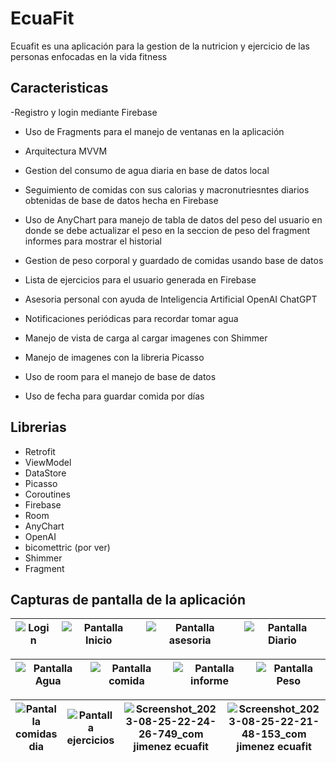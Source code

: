 # EcuaFit

Ecuafit es una aplicación para la gestion de la nutricion y ejercicio de las personas enfocadas en la vida fitness

## Caracteristicas

-Registro y login mediante Firebase 

- Uso de Fragments para el manejo de ventanas en la aplicación

- Arquitectura MVVM

- Gestion del consumo de agua diaria en base de datos local

- Seguimiento de comidas con sus calorias y macronutriesntes diarios obtenidas de base de datos hecha en Firebase

- Uso de AnyChart para manejo de tabla de datos del peso del usuario en donde se debe actualizar el peso en la seccion de peso del fragment informes para mostrar el historial

- Gestion de peso corporal y guardado de comidas usando base de datos

- Lista de ejercicios para el usuario generada en Firebase

- Asesoria personal con ayuda de Inteligencia Artificial OpenAI ChatGPT

- Notificaciones periódicas para recordar tomar agua

- Manejo de vista de carga al cargar imagenes con Shimmer

- Manejo de imagenes con la libreria Picasso

- Uso de room para el manejo de base de datos

- Uso de fecha para guardar comida por días
## Librerias

- Retrofit
- ViewModel
- DataStore
- Picasso
- Coroutines
- Firebase
- Room
- AnyChart
- OpenAI
- bicomettric (por ver)
- Shimmer
- Fragment


## Capturas de pantalla de la aplicación

|![Login](https://github.com/JuanJimenezIY/EcuaFitTaller/assets/134244991/ce45b76e-1378-4c28-8ca3-13727d33c4e0) |![Pantalla Inicio](https://github.com/JuanJimenezIY/EcuaFitTaller/assets/134244991/783eb668-90fb-4aa6-aa01-8f9273692e4c)   | ![Pantalla asesoria](https://github.com/JuanJimenezIY/EcuaFitTaller/assets/134244991/67b2e389-cb43-4d1a-9e1f-33c93b542bc5) |![Pantalla Diario](https://github.com/JuanJimenezIY/EcuaFitTaller/assets/134244991/c6825bb5-ff2d-4da6-b1a6-31dc205cad93) |
|----------|:-------------:|:-------------:|:-------------:|

|![Pantalla Agua](https://github.com/JuanJimenezIY/EcuaFitTaller/assets/134244991/79b80c09-b69e-4d48-a4f1-baf0694c8868) |![Pantalla comida](https://github.com/JuanJimenezIY/EcuaFitTaller/assets/134244991/d5c76402-999c-4997-9fd7-e37340b02667)  |![Pantalla informe](https://github.com/JuanJimenezIY/EcuaFitTaller/assets/134244991/4e4e0675-2821-4ede-bde1-883a79638a9b) |![Pantalla Peso](https://github.com/JuanJimenezIY/EcuaFitTaller/assets/134244991/5ceee075-6d82-49cb-83c0-7f20d6b53e78) |
|----------|:-------------:|:-------------:|:-------------:|


| ![Pantalla comidas dia](https://github.com/JuanJimenezIY/EcuaFitTaller/assets/134244991/f9f9db75-8e04-4366-8c1c-e2d9fe1e8580)|  ![Pantalla ejercicios](https://github.com/JuanJimenezIY/EcuaFitTaller/assets/134244991/520c9c31-6e6c-4195-84cd-6a158ac8ae15)   |![Screenshot_2023-08-25-22-24-26-749_com jimenez ecuafit](https://github.com/JuanJimenezIY/EcuaFitTaller/assets/134244991/ec2b09a1-0b5d-4704-9fbe-4662e899e781) |![Screenshot_2023-08-25-22-21-48-153_com jimenez ecuafit](https://github.com/JuanJimenezIY/EcuaFitTaller/assets/134244991/59ab26a5-0f39-447a-a5a2-7192ce3486e3)|
|----------|:-------------:|:-------------:|:-------------:|

 









